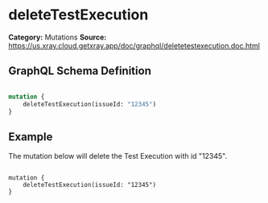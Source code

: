# deleteTestExecution

**Category:** Mutations
**Source:** https://us.xray.cloud.getxray.app/doc/graphql/deletetestexecution.doc.html

## GraphQL Schema Definition

```graphql

mutation {
    deleteTestExecution(issueId: "12345")
}

```

## Example

The mutation below will delete the Test Execution with id "12345".

```

mutation {
    deleteTestExecution(issueId: "12345")
}

```